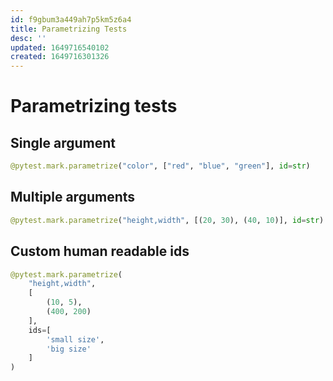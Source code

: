 ```yaml
---
id: f9gbum3a449ah7p5km5z6a4
title: Parametrizing Tests
desc: ''
updated: 1649716540102
created: 1649716301326
---
```


# Parametrizing tests

## Single argument

```py
@pytest.mark.parametrize("color", ["red", "blue", "green"], id=str)
```

## Multiple arguments

```py
@pytest.mark.parametrize("height,width", [(20, 30), (40, 10)], id=str)
```

## Custom human readable ids
```py
@pytest.mark.parametrize(
    "height,width",
    [
        (10, 5),
        (400, 200)
    ],
    ids=[
        'small size',
        'big size'
    ]
)
```
